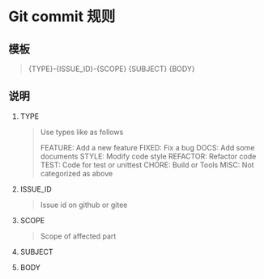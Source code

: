 # Git commit 规则

## 模板

> {TYPE}-{ISSUE_ID}-{SCOPE}
> {SUBJECT}
> {BODY}

## 说明

1. TYPE
    > Use types like as follows
    >
    > FEATURE: Add a new feature
    > FIXED: Fix a bug
    > DOCS: Add some documents
    > STYLE: Modify code style
    > REFACTOR: Refactor code
    > TEST: Code for test or unittest
    > CHORE: Build or Tools
    > MISC: Not categorized as above

2. ISSUE_ID
   > Issue id on github or gitee

3. SCOPE
    > Scope of affected part

4. SUBJECT
5. BODY
